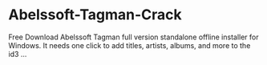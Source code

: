 # Abelssoft-Tagman-Crack
Free Download Abelssoft Tagman full version standalone offline installer for Windows. It needs one click to add titles, artists, albums, and more to the id3 ...
